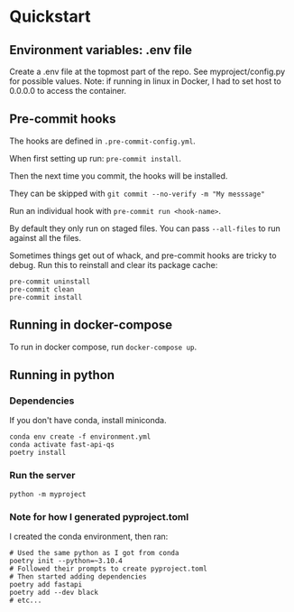 # Quickstart

## Environment variables: .env file

Create a .env file at the topmost part of the repo. See myproject/config.py
for possible values. Note: if running in linux in Docker, I had to set host
to 0.0.0.0 to access the container.

## Pre-commit hooks

The hooks are defined in `.pre-commit-config.yml`.

When first setting up run: `pre-commit install`.

Then the next time you commit, the hooks will be installed.

They can be skipped with `git commit --no-verify -m "My messsage"`

Run an individual hook with `pre-commit run <hook-name>`.

By default they only run on staged files. You can pass `--all-files` to
run against all the files.

Sometimes things get out of whack, and pre-commit hooks are tricky to debug.
Run this to reinstall and clear its package cache:

```
pre-commit uninstall
pre-commit clean
pre-commit install
```

## Running in docker-compose

To run in docker compose, run `docker-compose up`.

## Running in python

### Dependencies
If you don't have conda, install miniconda.

```shell
conda env create -f environment.yml
conda activate fast-api-qs
poetry install
```

### Run the server

`python -m myproject`


### Note for how I generated pyproject.toml

I created the conda environment, then ran:

```shell
# Used the same python as I got from conda
poetry init --python=~3.10.4
# Followed their prompts to create pyproject.toml
# Then started adding dependencies
poetry add fastapi
poetry add --dev black
# etc...
```
